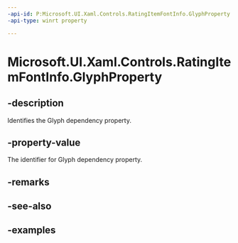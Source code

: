 ```yaml
---
-api-id: P:Microsoft.UI.Xaml.Controls.RatingItemFontInfo.GlyphProperty
-api-type: winrt property

---
```

<!-- Property syntax.
public DependencyProperty GlyphProperty { get; }
-->

# Microsoft.UI.Xaml.Controls.RatingItemFontInfo.GlyphProperty


## -description

Identifies the Glyph dependency property.


## -property-value

The identifier for Glyph dependency property.


## -remarks


## -see-also


## -examples


